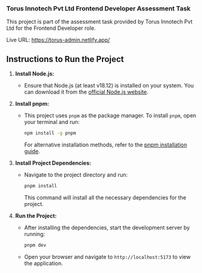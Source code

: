 ### Torus Innotech Pvt Ltd Frontend Developer Assessment Task

This project is part of the assessment task provided by Torus Innotech Pvt Ltd for the Frontend Developer role.

Live URL: https://torus-admin.netlify.app/

## Instructions to Run the Project

1. **Install Node.js:**
   - Ensure that Node.js (at least v18.12) is installed on your system. You can download it from the [official Node.js website](https://nodejs.org/).

2. **Install pnpm:**
   - This project uses `pnpm` as the package manager. To install `pnpm`, open your terminal and run:
     ```bash
     npm install -g pnpm
     ```
     For alternative installation methods, refer to the [pnpm installation guide](https://pnpm.io/installation).

3. **Install Project Dependencies:**
   - Navigate to the project directory and run:
     ```bash
     pnpm install
     ```
     This command will install all the necessary dependencies for the project.

4. **Run the Project:**
   - After installing the dependencies, start the development server by running:
     ```bash
     pnpm dev
     ```
   - Open your browser and navigate to `http://localhost:5173` to view the application.
